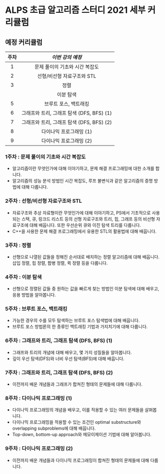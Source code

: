 # ALPS 초급 알고리즘 스터디 2021 세부 커리큘럼



## 예정 커리큘럼

| 주차 |          *이번 강의 예정*           |
| :--: | :---------------------------------: |
|  1   |      문제 풀이의 기초와 시간 복잡도     |
|  2   |       선형/비선형 자료구조와 STL       |
|  3   |                   정렬                    |
|      |             이분 탐색         |
|  5   |          브루트 포스, 백트래킹          |
|  6   | 그래프와 트리, 그래프 탐색 (DFS, BFS) (1) |
|  7   |         그래프와 트리, 그래프 탐색 (DFS, BFS) (2)         |
|  8   |        다이나믹 프로그래밍 (1)        |
|  9   |        다이나믹 프로그래밍 (2)        |



### 1주차 : 문제 풀이의 기초와 시간 복잡도

* 알고리즘이란 무엇인가에 대해 이야기하고, 문제 해결 프로그래밍에 대한 소개를 합니다.
* 알고리즘의 성능 분석 방법인 시간 복잡도, 루프 불변식과 같은 알고리즘의 증명 방법에 대해 다룹니다.



### 2주차 : 선형/비선형 자료구조와 STL

* 자료구조와 추상 자료형이란 무엇인가에 대해 이야기하고, PS에서 기초적으로 사용되는 스택, 큐, 링크드 리스트 등의 선형 자료구조와 트리, 힙, 그래프 등의 비선형 자료구조에 대해 배웁니다. 또한 우선순위 큐와 이진 탐색 트리를 다룹니다.
* C++을 사용한 문제 해결 프로그래밍에서 유용한 STL의 활용법에 대해 배웁니다.



### 3주차 : 정렬

* 선형으로 나열된 값들을 정해진 순서대로 배치하는 정렬 알고리즘에 대해 배웁니다. 삽입 정렬, 힙 정렬, 합병 정렬, 퀵 정렬 등을 다룹니다.



### 4주차 : 이분 탐색

* 선형으로 정렬된 값들 중 원하는 값을 빠르게 찾는 방법인 이분 탐색에 대해 배우고, 응용 방법을 알아봅니다.



### 5주차 : 브루트 포스, 백트래킹

* 가능한 경우의 수를 모두 탐색하는 브루트 포스 탐색법에 대해 배웁니다.
* 브루트 포스 방법론의 한 종류인 백트래킹 기법과 가지치기에 대해 다룹니다.



### 6주차 : 그래프와 트리, 그래프 탐색 (DFS, BFS) (1)

* 그래프와 트리의 개념에 대해 배우고, 몇 가지 성질들을 알아봅니다.
* 깊이 우선 탐색(DFS)와 너비 우선 탐색(BFS)에 대해 배웁니다.



### 7주차 : 그래프와 트리, 그래프 탐색 (DFS, BFS) (2)

* 이전까지 배운 개념들과 그래프가 합쳐진 형태의 문제들에 대해 다룹니다.



### 8주차 : 다이나믹 프로그래밍 (1)

* 다이나믹 프로그래밍의 개념을 배우고, 이를 적용할 수 있는 여러 문제들을 살펴봅니다.
* 다이나믹 프로그래밍을 적용할 수 있는 조건인 optimal substructure와 overlapping subproblems에 대해 배웁니다.
* Top-down, bottom-up approach와 메모이제이션 기법에 대해 알아봅니다.



### 9주차 : 다이나믹 프로그래밍 (2)

* 이전까지 배운 개념들과 다이나믹 프로그래밍이 합쳐진 형태의 문제들에 대해 다룹니다.